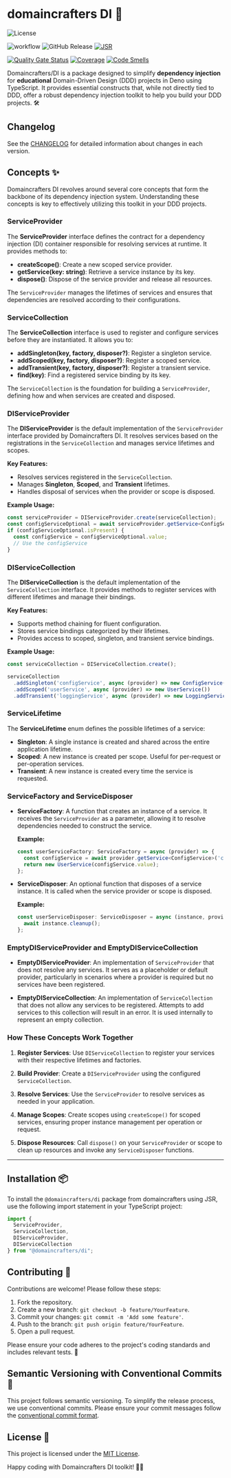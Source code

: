 # domaincrafters DI 🚀

![License](https://img.shields.io/badge/license-MIT-blue.svg)

![workflow](https://github.com/domaincrafters/ddd_deno_di/actions/workflows/ci.yml/badge.svg)
![GitHub Release](https://img.shields.io/github/v/release/domaincrafters/ddd_deno_di)
[![JSR](https://jsr.io/badges/@domaincrafters/di)](https://jsr.io/@domaincrafters/di)

[![Quality Gate Status](https://sonarcloud.io/api/project_badges/measure?project=domaincrafters.deno.di&metric=alert_status)](https://sonarcloud.io/summary/new_code?id=domaincrafters.deno.di)
[![Coverage](https://sonarcloud.io/api/project_badges/measure?project=domaincrafters.deno.di&metric=coverage)](https://sonarcloud.io/summary/new_code?id=domaincrafters.deno.di)
[![Code Smells](https://sonarcloud.io/api/project_badges/measure?project=domaincrafters.deno.di&metric=code_smells)](https://sonarcloud.io/summary/new_code?id=domaincrafters.deno.di)

Domaincrafters/DI is a package designed to simplify **dependency injection** for **educational** Domain-Driven Design (DDD) projects in Deno using TypeScript. It provides essential constructs that, while not directly tied to DDD, offer a robust dependency injection toolkit to help you build your DDD projects. 🛠️

## Changelog

See the [CHANGELOG](CHANGELOG.md) for detailed information about changes in each version.

## Concepts ✨

Domaincrafters DI revolves around several core concepts that form the backbone of its dependency injection system. Understanding these concepts is key to effectively utilizing this toolkit in your DDD projects.

### ServiceProvider

The **ServiceProvider** interface defines the contract for a dependency injection (DI) container responsible for resolving services at runtime. It provides methods to:

- **createScope()**: Create a new scoped service provider.
- **getService<Type>(key: string)**: Retrieve a service instance by its key.
- **dispose()**: Dispose of the service provider and release all resources.

The `ServiceProvider` manages the lifetimes of services and ensures that dependencies are resolved according to their configurations.

### ServiceCollection

The **ServiceCollection** interface is used to register and configure services before they are instantiated. It allows you to:

- **addSingleton(key, factory, disposer?)**: Register a singleton service.
- **addScoped(key, factory, disposer?)**: Register a scoped service.
- **addTransient(key, factory, disposer?)**: Register a transient service.
- **find(key)**: Find a registered service binding by its key.

The `ServiceCollection` is the foundation for building a `ServiceProvider`, defining how and when services are created and disposed.

### DIServiceProvider

The **DIServiceProvider** is the default implementation of the `ServiceProvider` interface provided by Domaincrafters DI. It resolves services based on the registrations in the `ServiceCollection` and manages service lifetimes and scopes.

**Key Features:**

- Resolves services registered in the `ServiceCollection`.
- Manages **Singleton**, **Scoped**, and **Transient** lifetimes.
- Handles disposal of services when the provider or scope is disposed.

**Example Usage:**

```typescript
const serviceProvider = DIServiceProvider.create(serviceCollection);
const configServiceOptional = await serviceProvider.getService<ConfigService>('configService');
if (configServiceOptional.isPresent) {
  const configService = configServiceOptional.value;
  // Use the configService
}
```

### DIServiceCollection

The **DIServiceCollection** is the default implementation of the `ServiceCollection` interface. It provides methods to register services with different lifetimes and manage their bindings.

**Key Features:**

- Supports method chaining for fluent configuration.
- Stores service bindings categorized by their lifetimes.
- Provides access to scoped, singleton, and transient service bindings.

**Example Usage:**

```typescript
const serviceCollection = DIServiceCollection.create();

serviceCollection
  .addSingleton('configService', async (provider) => new ConfigService())
  .addScoped('userService', async (provider) => new UserService())
  .addTransient('loggingService', async (provider) => new LoggingService());
```

### ServiceLifetime

The **ServiceLifetime** enum defines the possible lifetimes of a service:

- **Singleton**: A single instance is created and shared across the entire application lifetime.
- **Scoped**: A new instance is created per scope. Useful for per-request or per-operation services.
- **Transient**: A new instance is created every time the service is requested.

### ServiceFactory and ServiceDisposer

- **ServiceFactory**: A function that creates an instance of a service. It receives the `ServiceProvider` as a parameter, allowing it to resolve dependencies needed to construct the service.

  **Example:**

  ```typescript
  const userServiceFactory: ServiceFactory = async (provider) => {
    const configService = await provider.getService<ConfigService>('configService');
    return new UserService(configService.value);
  };
  ```

- **ServiceDisposer**: An optional function that disposes of a service instance. It is called when the service provider or scope is disposed.

  **Example:**

  ```typescript
  const userServiceDisposer: ServiceDisposer = async (instance, provider) => {
    await instance.cleanup();
  };
  ```

### EmptyDIServiceProvider and EmptyDIServiceCollection

- **EmptyDIServiceProvider**: An implementation of `ServiceProvider` that does not resolve any services. It serves as a placeholder or default provider, particularly in scenarios where a provider is required but no services have been registered.

- **EmptyDIServiceCollection**: An implementation of `ServiceCollection` that does not allow any services to be registered. Attempts to add services to this collection will result in an error. It is used internally to represent an empty collection.

### How These Concepts Work Together

1. **Register Services**: Use `DIServiceCollection` to register your services with their respective lifetimes and factories.

2. **Build Provider**: Create a `DIServiceProvider` using the configured `ServiceCollection`.

3. **Resolve Services**: Use the `ServiceProvider` to resolve services as needed in your application.

4. **Manage Scopes**: Create scopes using `createScope()` for scoped services, ensuring proper instance management per operation or request.

5. **Dispose Resources**: Call `dispose()` on your `ServiceProvider` or scope to clean up resources and invoke any `ServiceDisposer` functions.

---

## Installation 📦

To install the `@domaincrafters/di` package from domaincrafters using JSR, use the following import statement in your TypeScript project:

```typescript
import { 
  ServiceProvider, 
  ServiceCollection, 
  DIServiceProvider, 
  DIServiceCollection 
} from "@domaincrafters/di";
```

## Contributing 🤝

Contributions are welcome! Please follow these steps:

1. Fork the repository.
2. Create a new branch: `git checkout -b feature/YourFeature`.
3. Commit your changes: `git commit -m 'Add some feature'`.
4. Push to the branch: `git push origin feature/YourFeature`.
5. Open a pull request.

Please ensure your code adheres to the project's coding standards and includes relevant tests. 🧪

## Semantic Versioning with Conventional Commits 🔄

This project follows semantic versioning. To simplify the release process, we use conventional commits. Please ensure your commit messages follow the [conventional commit format](https://www.conventionalcommits.org/en/v1.0.0/).

## License 📝

This project is licensed under the [MIT License](LICENSE).

Happy coding with Domaincrafters DI toolkit! 🚀✨